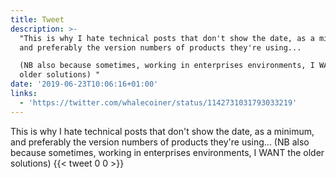 ```yaml
---
title: Tweet
description: >-
  "This is why I hate technical posts that don't show the date, as a minimum,
  and preferably the version numbers of products they're using... 

  (NB also because sometimes, working in enterprises environments, I WANT the
  older solutions) "
date: '2019-06-23T10:06:16+01:00'
links:
  - 'https://twitter.com/whalecoiner/status/1142731031793033219'
---
```

This is why I hate technical posts that don't show the date, as a minimum, and preferably the version numbers of products they're using... 
(NB also because sometimes, working in enterprises environments, I WANT the older solutions) 
      {{< tweet 0 0 >}}
    
